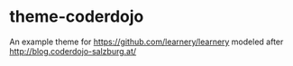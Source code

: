 theme-coderdojo
===============

An example theme for https://github.com/learnery/learnery
modeled after http://blog.coderdojo-salzburg.at/
